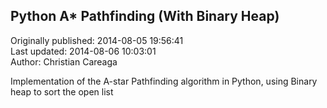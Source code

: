 ## Python A* Pathfinding (With Binary Heap)  
Originally published: 2014-08-05 19:56:41  
Last updated: 2014-08-06 10:03:01  
Author: Christian Careaga  
  
Implementation of the A-star Pathfinding algorithm in Python, using Binary heap to sort the open list
